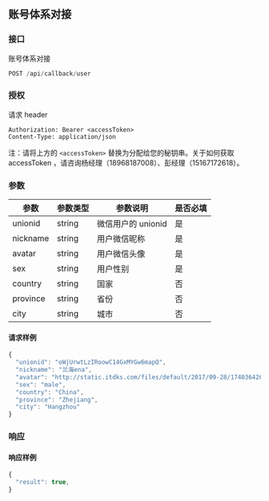 ## 账号体系对接

### 接口
账号体系对接

```js
POST /api/callback/user
```
### 授权
请求 header

```
Authorization: Bearer <accessToken>
Content-Type: application/json
```

注：请将上方的 `<accessToken>` 替换为分配给您的秘钥串。关于如何获取 accessToken ，请咨询杨经理（18968187008）、彭经理（15167172618）。

### 参数

| 参数       | 参数类型   | 参数说明          | 是否必填 |
| -------- | ------ | ------------- | ---- |
| unionid  | string | 微信用户的 unionid | 是    |
| nickname | string | 用户微信昵称        | 是    |
| avatar   | string | 用户微信头像        | 是    |
| sex      | string | 用户性别          | 是    |
| country  | string | 国家            | 否    |
| province | string | 省份            | 否    |
| city     | string | 城市            | 否    |

#### 请求样例

```js
{
  "unionid": "oWjUrwtLzIRoowC14GxMYGw6mapQ",
  "nickname": "兰海ena",
  "avatar": "http://static.itdks.com/files/default/2017/09-28/17403642672f970434.jpg",
  "sex": "male",
  "country": "China",
  "province": "Zhejiang",
  "city": "Hangzhou"
}
```

### 响应

#### 响应样例
```js
{
  "result": true,
}
```


